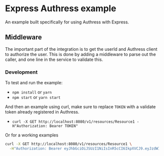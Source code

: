 # Express Authress example
An example built specifically for using Authress with Express.

## Middleware
The important part of the integration is to get the userId and Authress client to authorize the user. This is done by adding a middleware to parse out the caller, and one line in the service to validate this.


### Development
To test and run the example:
* `npm install` or `yarn`
* `npm start` or `yarn start`

And then an example using curl, make sure to replace `TOKEN` with a validate token already registered in Authress.
* `curl -X GET http://localhost:8080/v1/resources/Resource1 -H"Authorization: Bearer TOKEN"`

Or for a working examples
```sh
curl -X GET http://localhost:8080/v1/resources/Resource1 \
  -H"Authorization: Bearer eyJhbGciOiJSUzI1NiIsInR5cCI6IkpXVCJ9.eyJzdWIiOiJwcm92aWRlcnx1c2VySWQiLCJuYW1lIjoiQXBwbGljYXRpb24gVXNlciIsImlhdCI6MTUxNjIzOTAyMiwiaXNzIjoiaHR0cHM6Ly9pZGVudGl0eS5wcm92aWRlci9vYXV0aDIiLCJhdWQiOiJFeHByZXNzTWljcm9zZXJ2aWNlIn0.aCiRCN2KPxg7t0d1gj5Fc6S1lUJOI1KV34RIEVIl22rhwxZRLLpRKOeu8O_9iLnxbV8CLQUawHR2N4N5mmDZOepGdmR2Exq7x5mg0nZMBTfjqzU4lT_KkULm8jnuEraK9uj82Aeh8h4vPV5_VAdPPrYMIaJIMcvfMCjjuZqUkmnKujgiHLLjgzfiyJ0kVe0e8DOrdaROQQGB5LC84EqOAhxOU0Ev3yfBJOkhCncMbNtbsem3wuZUMl-Y3-wCXgkxW5WQJWANoe6V55qaUkBaAygx5h2NGTqxOPeUEDjFw7zFupkJmX_TXbqSWyZ6fU8m2qIrEUCPvZOGfJgBW7WzOQ"

```
